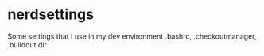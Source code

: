 nerdsettings
============

Some settings that I use in my dev environment .bashrc, .checkoutmanager, .buildout dir